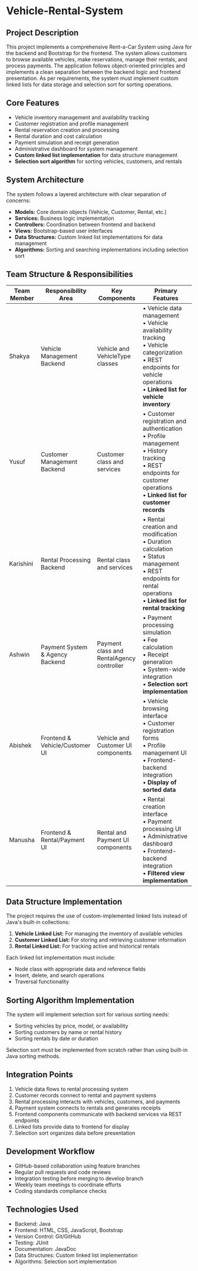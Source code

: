 # Vehicle-Rental-System

## Project Description
This project implements a comprehensive Rent-a-Car System using Java for the backend and Bootstrap for the frontend. The system allows customers to browse available vehicles, make reservations, manage their rentals, and process payments. The application follows object-oriented principles and implements a clean separation between the backend logic and frontend presentation. As per requirements, the system must implement custom linked lists for data storage and selection sort for sorting operations.

## Core Features
- Vehicle inventory management and availability tracking
- Customer registration and profile management
- Rental reservation creation and processing
- Rental duration and cost calculation
- Payment simulation and receipt generation
- Administrative dashboard for system management
- **Custom linked list implementation** for data structure management
- **Selection sort algorithm** for sorting vehicles, customers, and rentals

## System Architecture
The system follows a layered architecture with clear separation of concerns:
- **Models:** Core domain objects (Vehicle, Customer, Rental, etc.)
- **Services:** Business logic implementation
- **Controllers:** Coordination between frontend and backend
- **Views:** Bootstrap-based user interfaces
- **Data Structures:** Custom linked list implementations for data management
- **Algorithms:** Sorting and searching implementations including selection sort

## Team Structure & Responsibilities

| Team Member | Responsibility Area | Key Components | Primary Features |
|-------------|---------------------|----------------|------------------|
| Shakya | Vehicle Management Backend | Vehicle and VehicleType classes | • Vehicle data management<br>• Vehicle availability tracking<br>• Vehicle categorization<br>• REST endpoints for vehicle operations<br>• **Linked list for vehicle inventory** |
| Yusuf | Customer Management Backend | Customer class and services | • Customer registration and authentication<br>• Profile management<br>• History tracking<br>• REST endpoints for customer operations<br>• **Linked list for customer records** |
| Karishini | Rental Processing Backend | Rental class and services | • Rental creation and modification<br>• Duration calculation<br>• Status management<br>• REST endpoints for rental operations<br>• **Linked list for rental tracking** |
| Ashwin | Payment System & Agency Backend | Payment class and RentalAgency controller | • Payment processing simulation<br>• Fee calculation<br>• Receipt generation<br>• System-wide integration<br>• **Selection sort implementation** |
| Abishek | Frontend & Vehicle/Customer UI | Vehicle and Customer UI components | • Vehicle browsing interface<br>• Customer registration forms<br>• Profile management UI<br>• Frontend-backend integration<br>• **Display of sorted data** |
| Manusha | Frontend & Rental/Payment UI | Rental and Payment UI components | • Rental creation interface<br>• Payment processing UI<br>• Administrative dashboard<br>• Frontend-backend integration<br>• **Filtered view implementation** |

## Data Structure Implementation
The project requires the use of custom-implemented linked lists instead of Java's built-in collections:

1. **Vehicle Linked List:** For managing the inventory of available vehicles
2. **Customer Linked List:** For storing and retrieving customer information
3. **Rental Linked List:** For tracking active and historical rentals

Each linked list implementation must include:
- Node class with appropriate data and reference fields
- Insert, delete, and search operations
- Traversal functionality

## Sorting Algorithm Implementation
The system will implement selection sort for various sorting needs:
- Sorting vehicles by price, model, or availability
- Sorting customers by name or rental history
- Sorting rentals by date or duration

Selection sort must be implemented from scratch rather than using built-in Java sorting methods.

## Integration Points
1. Vehicle data flows to rental processing system
2. Customer records connect to rental and payment systems
3. Rental processing interacts with vehicles, customers, and payments
4. Payment system connects to rentals and generates receipts
5. Frontend components communicate with backend services via REST endpoints
6. Linked lists provide data to frontend for display
7. Selection sort organizes data before presentation

## Development Workflow
- GitHub-based collaboration using feature branches
- Regular pull requests and code reviews
- Integration testing before merging to develop branch
- Weekly team meetings to coordinate efforts
- Coding standards compliance checks

## Technologies Used
- Backend: Java
- Frontend: HTML, CSS, JavaScript, Bootstrap
- Version Control: Git/GitHub
- Testing: JUnit
- Documentation: JavaDoc
- Data Structures: Custom linked list implementation
- Algorithms: Selection sort implementation

